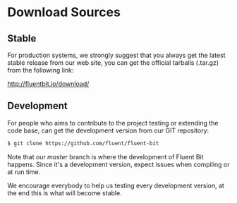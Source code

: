 # Download Sources

## Stable

For production systems, we strongly suggest that you always get the latest stable release from our web site, you can get the official tarballs (.tar.gz) from the following link:

http://fluentbit.io/download/

## Development

For people who aims to contribute to the project testing or extending the code base, can get the development version from our GIT repository:

```bash
$ git clone https://github.com/fluent/fluent-bit
```

Note that our _master_ branch is where the development of Fluent Bit happens. Since it's a development version, expect issues when compiling or at run time.

We encourage everybody to help us testing every development version, at the end this is what will become stable.
